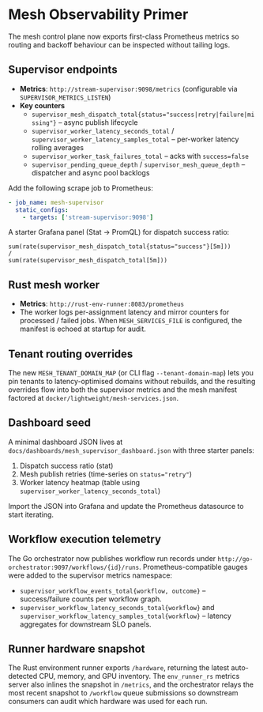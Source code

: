 # Mesh Observability Primer

The mesh control plane now exports first-class Prometheus metrics so routing and backoff behaviour can be inspected without tailing logs.

## Supervisor endpoints

* **Metrics**: `http://stream-supervisor:9098/metrics` (configurable via `SUPERVISOR_METRICS_LISTEN`)
* **Key counters**
  * `supervisor_mesh_dispatch_total{status="success|retry|failure|missing"}` – async publish lifecycle
  * `supervisor_worker_latency_seconds_total` / `supervisor_worker_latency_samples_total` – per-worker latency rolling averages
  * `supervisor_worker_task_failures_total` – acks with `success=false`
  * `supervisor_pending_queue_depth` / `supervisor_mesh_queue_depth` – dispatcher and async pool backlogs

Add the following scrape job to Prometheus:

```yaml
- job_name: mesh-supervisor
  static_configs:
    - targets: ['stream-supervisor:9098']
```

A starter Grafana panel (Stat → PromQL) for dispatch success ratio:

```promql
sum(rate(supervisor_mesh_dispatch_total{status="success"}[5m]))
/
sum(rate(supervisor_mesh_dispatch_total[5m]))
```

## Rust mesh worker

* **Metrics**: `http://rust-env-runner:8083/prometheus`
* The worker logs per-assignment latency and mirror counters for processed / failed jobs. When `MESH_SERVICES_FILE` is configured, the manifest is echoed at startup for audit.

## Tenant routing overrides

The new `MESH_TENANT_DOMAIN_MAP` (or CLI flag `--tenant-domain-map`) lets you pin tenants to latency-optimised domains without rebuilds, and the resulting overrides flow into both the supervisor metrics and the mesh manifest factored at `docker/lightweight/mesh-services.json`.

## Dashboard seed

A minimal dashboard JSON lives at `docs/dashboards/mesh_supervisor_dashboard.json` with three starter panels:

1. Dispatch success ratio (stat)
2. Mesh publish retries (time-series on `status="retry"`)
3. Worker latency heatmap (table using `supervisor_worker_latency_seconds_total`)

Import the JSON into Grafana and update the Prometheus datasource to start iterating.

## Workflow execution telemetry

The Go orchestrator now publishes workflow run records under `http://go-orchestrator:9097/workflows/{id}/runs`.
Prometheus-compatible gauges were added to the supervisor metrics namespace:

* `supervisor_workflow_events_total{workflow, outcome}` – success/failure counts per workflow graph.
* `supervisor_workflow_latency_seconds_total{workflow}` and `supervisor_workflow_latency_samples_total{workflow}` – latency aggregates for downstream SLO panels.

## Runner hardware snapshot

The Rust environment runner exports `/hardware`, returning the latest auto-detected CPU, memory, and GPU
inventory. The `env_runner_rs` metrics server also inlines the snapshot in `/metrics`, and the orchestrator
relays the most recent snapshot to `/workflow` queue submissions so downstream consumers can audit which
hardware was used for each run.
